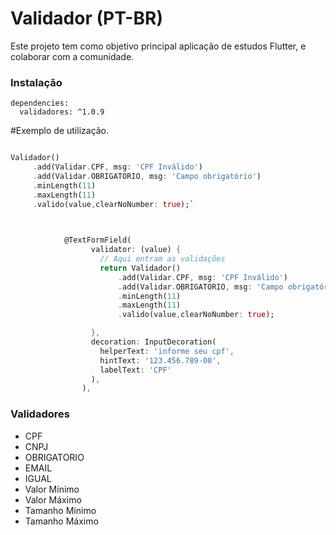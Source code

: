 # Validador (PT-BR)


Este projeto tem como objetivo principal aplicação de estudos Flutter, e colaborar com a comunidade.


### Instalação

```
dependencies:
  validadores: ^1.0.9
```



#Exemplo de utilização.

```dart    

Validador()
     .add(Validar.CPF, msg: 'CPF Inválido')
     .add(Validar.OBRIGATORIO, msg: 'Campo obrigatório')
     .minLength(11)
     .maxLength(11)
     .valido(value,clearNoNumber: true);`
   
```


```dart

            @TextFormField(
                  validator: (value) {
                    // Aqui entram as validações
                    return Validador()
                        .add(Validar.CPF, msg: 'CPF Inválido')
                        .add(Validar.OBRIGATORIO, msg: 'Campo obrigatório')
                        .minLength(11)
                        .maxLength(11)
                        .valido(value,clearNoNumber: true);

                  },
                  decoration: InputDecoration(
                    helperText: 'informe seu cpf',
                    hintText: '123.456.789-00',
                    labelText: 'CPF'
                  ),
                ),

```

### Validadores

- CPF
- CNPJ
- OBRIGATORIO
- EMAIL
- IGUAL
- Valor Mínimo
- Valor Máximo
- Tamanho Mínimo
- Tamanho Máximo
  
     
     
